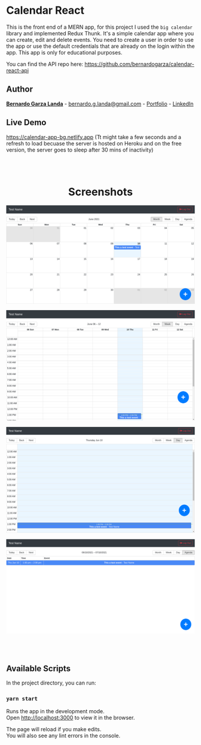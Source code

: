 # Calendar React


This is the front end of a MERN app, for this project I used the `big calendar` library and implemented Redux Thunk.
It's a simple calendar app where you can create, edit and delete events. You need to create a user in order to use the app or use the default
credentials that are already on the login within the app. This app is only for educational purposes.

You can find the API repo here: https://github.com/bernardogarza/calendar-react-api

## Author

**[Bernardo Garza Landa](https://bernardogarza.me/)** - bernardo.g.landa@gmail.com - [Portfolio](https://bernardogarza.me) - [LinkedIn](https://www.linkedin.com/in/bernardo-g-landa/)

## Live Demo

<a href="https://calendar-app-bg.netlify.app" target="_blank">https://calendar-app-bg.netlify.app</a> (Tt might take a few seconds and a refresh to load becuase the server is hosted on Heroku and on the free version, the server goes to sleep after 30 mins of inactivity)

<br>
<br>

<h1 align="center">Screenshots</h1>

<p align="center">
  <img src="./screenshots/calendar01.png" alt="Calendar Month" >
</p>
<p align="center">
  <img src="./screenshots/calendar02.png" alt="Calendar Week" >
</p>
<p align="center">
  <img src="./screenshots/calendar03.png" alt="Calendar Day" >
</p>
<p align="center">
  <img src="./screenshots/calendar04.png" alt="Calendar Agenda" >
</p>


<br>
<br>

## Available Scripts

In the project directory, you can run:

### `yarn start`

Runs the app in the development mode.\
Open [http://localhost:3000](http://localhost:3000) to view it in the browser.

The page will reload if you make edits.\
You will also see any lint errors in the console.
